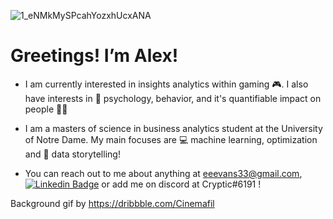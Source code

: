 ![1_eNMkMySPcahYozxhUcxANA](https://user-images.githubusercontent.com/120054183/207099347-80c1d3e8-2c1b-44d9-9de5-4c02c7fc6b59.gif)
<h1>
  Greetings! I’m Alex!
 </h1>
 
- I am currently interested in insights analytics within gaming 🎮. I also have interests in 🧠 psychology, behavior, and it's quantifiable impact on people :busts_in_silhouette::busts_in_silhouette:

- I am a masters of science in business analytics student at the University of Notre Dame. My main focuses are :computer: machine learning, optimization and :book: data storytelling! 

- You can reach out to me about anything at eeevans33@gmail.com, [![Linkedin Badge](https://img.shields.io/badge/-Alex-blue?style=flat&logo=Linkedin&logoColor=white)](https://www.linkedin.com/in/alex-evans-data/) or add me on discord at Cryptic#6191 !

Background gif by https://dribbble.com/Cinemafil </small></p>
